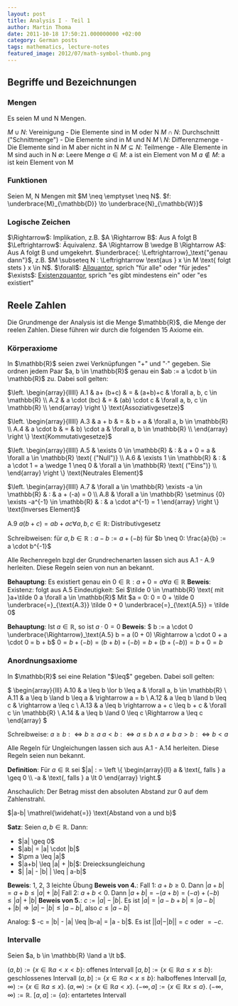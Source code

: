 ```yaml
---
layout: post
title: Analysis I - Teil 1
author: Martin Thoma
date: 2011-10-18 17:50:21.000000000 +02:00
category: German posts
tags: mathematics, lecture-notes
featured_image: 2012/07/math-symbol-thumb.png
---
```

<h2>Begriffe und Bezeichnungen</h2>
<h3>Mengen</h3>
Es seien M und N Mengen.

$M \cup N$: Vereinigung - Die Elemente sind in M oder N
$M \cap N$: Durchschnitt ("Schnittmenge") - Die Elemente sind in M und N
$M \setminus N$: Differenzmenge - Die Elemente sind in M aber nicht in N
$M \subseteq N$: Teilmenge - Alle Elemente in M sind auch in N
$\emptyset$: Leere Menge
$a \in M$: a ist ein Element von M
$a \notin M$: a ist kein Element von M

<h3>Funktionen</h3>
Seien M, N Mengen mit $M \neq \emptyset \neq N$. 
$f: \underbrace{M}_{\mathbb{D}} \to \underbrace{N}_{\mathbb{W}}$

<h3>Logische Zeichen</h3>
$\Rightarrow$: Implikation, z.B. $A \Rightarrow B$: Aus A folgt B
$\Leftrightarrow$: &Auml;quivalenz. $A \Rightarrow B \wedge B \Rightarrow A$: Aus A folgt B und umgekehrt.
$\underbrace{: \Leftrightarrow}_\text{"genau dann"}$, z.B. $M \subseteq N : \Leftrightarrow \text{aus } x \in M \text{ folgt stets } x \in N$.
$\forall$: <a href="http://de.wikipedia.org/wiki/Existenzquantor#Existenz-_und_Allquantor">Allquantor</a>, sprich "f&uuml;r alle" oder "f&uuml;r jedes"
$\exists$: <a href="http://de.wikipedia.org/wiki/Existenzquantor#Existenz-_und_Allquantor">Existenzquantor</a>, sprich "es gibt mindestens ein" oder "es existiert"

<h2>Reele Zahlen</h2>
Die Grundmenge der Analysis ist die Menge $\mathbb{R}$, die Menge der reelen Zahlen. Diese f&uuml;hren wir durch die folgenden 15 Axiome ein.

<h3>K&ouml;rperaxiome</h3>
In $\mathbb{R}$ seien zwei Verkn&uuml;pfungen "+" und "&middot;" gegeben. Sie ordnen jedem Paar $a, b \in \mathbb{R}$ genau ein $ab := a \cdot b \in \mathbb{R}$ zu. Dabei soll gelten:

$\left. \begin{array}{lllll}
A.1 & a+    (b+c)  & = & (a+b)+c      & \forall a, b, c \in \mathbb{R} \\
A.2 & a \cdot (bc) & = & (ab) \cdot c & \forall a, b, c \in \mathbb{R} \\
\end{array} \right \} \text{Assoziativgesetze}$

$\left. \begin{array}{lllll}
A.3 & a  +    b & = & b  +     a & \forall a, b \in \mathbb{R} \\
A.4 & a \cdot b & = & b) \cdot a & \forall a, b \in \mathbb{R} \\
\end{array} \right \} \text{Kommutativgesetze}$


$\left. \begin{array}{lllll}
A.5 & \exists 0 \in \mathbb{R} & : & a +     0 = a                  & \forall a \in \mathbb{R} \text{ ("Null")} \\
A.6 & \exists 1 \in \mathbb{R} & : & a \cdot 1 = a  \wedge 1 \neq 0 & \forall a \in \mathbb{R} \text{ ("Eins")} \\
\end{array} \right \} \text{Neutrales Element}$

$\left. \begin{array}{lllll}
A.7 & \forall a \in \mathbb{R} \exists -a \in \mathbb{R} & : & a + (-a) = 0 \\
A.8 & \forall a \in \mathbb{R} \setminus {0} \exists -a^{-1} \in \mathbb{R} & : & a \cdot a^{-1} = 1
\end{array} \right \} \text{Inverses Element}$

$\text{A.9 } a(b+c) = ab+ac \forall a, b, c \in \mathbb{R}$: Distributivgesetz

Schreibweisen: f&uuml;r $a, b \in \mathbb{R}: a -b := a + (-b)$
f&uuml;r $b \neq 0: \frac{a}{b} := a \cdot b^{-1}$

Alle Rechenregeln bzgl der Grundrechenarten lassen sich aus A.1 - A.9 herleiten. Diese Regeln seien von nun an bekannt.

<strong>Behauptung</strong>: Es existiert genau ein $0 \in \mathbb{R}: a+0 = a \forall a \in \mathbb{R}$
<strong>Beweis</strong>: 
Existenz: folgt aus A.5
Eindeutigkeit: Sei $\tilde 0 \in \mathbb{R} \text{ mit }a+\tilde 0 a \forall a \in \mathbb{R}$
Mit $a = 0: 0 = 0 + \tilde 0 \underbrace{=}_{\text{A.3}} \tilde 0 + 0 \underbrace{=}_{\text{A.5}} = \tilde 0$

<strong>Behauptung</strong>: Ist $a \in \mathbb{R}\text{, so ist }a \cdot 0 = 0$
<strong>Beweis</strong>: $ b := a \cdot 0 \underbrace{\Rightarrow}_\text{A.5} b = a (0 + 0) \Rightarrow a \cdot 0 + a \cdot 0 = b + b$
$0 = b + (-b) = (b+b) + (-b) = b + (b + (-b)) = b + 0 = b$

<h3>Anordnungsaxiome</h3>
In $\mathbb{R}$ sei eine Relation "$\leq$" gegeben. Dabei soll gelten:

$
\begin{array}{lll}
A.10 & a \leq b \lor  b \leq a & \forall a, b \in \mathbb{R} \\
A.11 & a \leq b \land b \leq a & \rightarrow a = b \\
A.12 & a \leq b \land b \leq c & \rightarrow a \leq c \\
A.13 & a \leq b \rightarrow a + c \leq b + c & \forall c \in \mathbb{R} \\
A.14 & a \leq b \land 0 \leq c \Rightarrow a \leq c
\end{array}
$

Schreibweise:
$a \geq b: \Leftrightarrow b \geq a$
$a \lt b: \Leftrightarrow a \leq b \land a \neq b$
$a \gt b: \Leftrightarrow b \lt a$

Alle Regeln f&uuml;r Ungleichungen lassen sich aus A.1 - A.14 herleiten. Diese Regeln seien nun bekannt.

<strong>Definition</strong>: F&uuml;r $a \in \mathbb{R}$ sei 
$|a| : = 
\left \{ \begin{array}{ll}
a  & \text{, falls } a \geq 0 \\
-a & \text{, falls } a \lt 0
\end{array}
\right.$

Anschaulich: Der Betrag misst den absoluten Abstand zur 0 auf dem Zahlenstrahl.

$|a-b| \mathrel{\widehat{=}} \text{Abstand von a und b}$

<strong>Satz</strong>: Seien $a, b \in \mathbb{R}$. Dann:
<ul>
  <li>$|a| \geq 0$</li>
  <li>$|ab| = |a| \cdot |b|$</li>
  <li>$\pm a \leq |a|$</li>
  <li>$|a+b| \leq |a| + |b|$: Dreiecksungleichung</li>
  <li>$| |a| - |b| | \leq | a-b|$</li>
</ul>

<strong>Beweis</strong>: 1, 2, 3 leichte &Uuml;bung
<strong>Beweis von 4.</strong>:
Fall 1: $a+b \geq 0$. Dann $|a+b| = a + b \leq |a| + |b|$
Fall 2: $a+b \lt 0$. Dann $|a+b| = -(a+b) = (-a) + (-b) \leq |a| + |b|$
<strong>Beweis von 5.</strong>:
$c := |a| - |b|$. Es ist $|a| = |a - b + b| \leq |a - b | + |b| \Rightarrow |a| - |b| \leq |a - b|$, also $c \leq |a - b|$

Analog: $ -c = |b| - |a| \leq |b-a| = |a - b|$.
Es ist $| |a| - |b| | = c \text{ oder } = -c$.

<h3>Intervalle</h3>
Seien $a, b \in \mathbb{R} \land a \lt b$.

$(a,b)      := \{x \in \mathbb{R} a \lt  x \lt  b\}$: offenes Intervall
$[a,b]      := \{x \in \mathbb{R} a \leq x \leq b\}$: geschlossenes Intervall
$(a,b]      := \{x \in \mathbb{R} a \lt x \leq b\}$: halboffenes Intervall
$[a,\infty) := \{x \in \mathbb{R} a \leq x \}$.
$(a,\infty) := \{x \in \mathbb{R} a \lt x \}$.
$(-\infty,a]:= \{x \in \mathbb{R} x \leq a \}$.
$(-\infty,\infty):= \mathbb{R}$.
$[a,a]:= \{a\}$: entartetes Intervall
